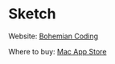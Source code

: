 # Sketch

Website: [Bohemian Coding](http://bohemiancoding.com/sketch/)

Where to buy: [Mac App Store](https://itunes.apple.com/us/app/sketch/id852320343)

